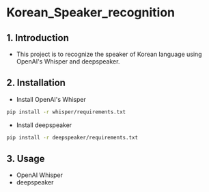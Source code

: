 # Korean_Speaker_recognition

## 1. Introduction
- This project is to recognize the speaker of Korean language using OpenAI's Whisper and deepspeaker.

## 2. Installation
- Install OpenAI's Whisper
```bash
pip install -r whisper/requirements.txt
```
- Install deepspeaker
```bash
pip install -r deepspeaker/requirements.txt
```

## 3. Usage
- OpenAI Whisper
- deepspeaker